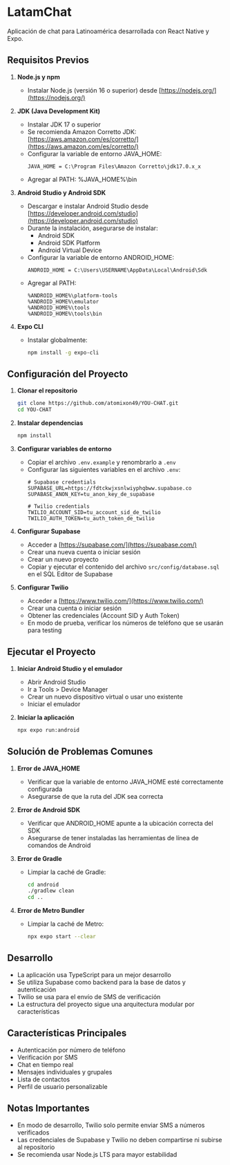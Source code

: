 # LatamChat

Aplicación de chat para Latinoamérica desarrollada con React Native y Expo.

## Requisitos Previos

1. **Node.js y npm**
   - Instalar Node.js (versión 16 o superior) desde [https://nodejs.org/](https://nodejs.org/)

2. **JDK (Java Development Kit)**
   - Instalar JDK 17 o superior
   - Se recomienda Amazon Corretto JDK: [https://aws.amazon.com/es/corretto/](https://aws.amazon.com/es/corretto/)
   - Configurar la variable de entorno JAVA_HOME:
     ```
     JAVA_HOME = C:\Program Files\Amazon Corretto\jdk17.0.x_x
     ```
   - Agregar al PATH: %JAVA_HOME%\bin

3. **Android Studio y Android SDK**
   - Descargar e instalar Android Studio desde [https://developer.android.com/studio](https://developer.android.com/studio)
   - Durante la instalación, asegurarse de instalar:
     - Android SDK
     - Android SDK Platform
     - Android Virtual Device
   - Configurar la variable de entorno ANDROID_HOME:
     ```
     ANDROID_HOME = C:\Users\USERNAME\AppData\Local\Android\Sdk
     ```
   - Agregar al PATH:
     ```
     %ANDROID_HOME%\platform-tools
     %ANDROID_HOME%\emulator
     %ANDROID_HOME%\tools
     %ANDROID_HOME%\tools\bin
     ```

4. **Expo CLI**
   - Instalar globalmente:
     ```bash
     npm install -g expo-cli
     ```

## Configuración del Proyecto

1. **Clonar el repositorio**
   ```bash
   git clone https://github.com/atomixon49/YOU-CHAT.git
   cd YOU-CHAT
   ```

2. **Instalar dependencias**
   ```bash
   npm install
   ```

3. **Configurar variables de entorno**
   - Copiar el archivo `.env.example` y renombrarlo a `.env`
   - Configurar las siguientes variables en el archivo `.env`:
     ```
     # Supabase credentials
     SUPABASE_URL=https://fdtckwjxsnlwiyphqbww.supabase.co
     SUPABASE_ANON_KEY=tu_anon_key_de_supabase

     # Twilio credentials
     TWILIO_ACCOUNT_SID=tu_account_sid_de_twilio
     TWILIO_AUTH_TOKEN=tu_auth_token_de_twilio
     ```

4. **Configurar Supabase**
   - Acceder a [https://supabase.com/](https://supabase.com/)
   - Crear una nueva cuenta o iniciar sesión
   - Crear un nuevo proyecto
   - Copiar y ejecutar el contenido del archivo `src/config/database.sql` en el SQL Editor de Supabase

5. **Configurar Twilio**
   - Acceder a [https://www.twilio.com/](https://www.twilio.com/)
   - Crear una cuenta o iniciar sesión
   - Obtener las credenciales (Account SID y Auth Token)
   - En modo de prueba, verificar los números de teléfono que se usarán para testing

## Ejecutar el Proyecto

1. **Iniciar Android Studio y el emulador**
   - Abrir Android Studio
   - Ir a Tools > Device Manager
   - Crear un nuevo dispositivo virtual o usar uno existente
   - Iniciar el emulador

2. **Iniciar la aplicación**
   ```bash
   npx expo run:android
   ```

## Solución de Problemas Comunes

1. **Error de JAVA_HOME**
   - Verificar que la variable de entorno JAVA_HOME esté correctamente configurada
   - Asegurarse de que la ruta del JDK sea correcta

2. **Error de Android SDK**
   - Verificar que ANDROID_HOME apunte a la ubicación correcta del SDK
   - Asegurarse de tener instaladas las herramientas de línea de comandos de Android

3. **Error de Gradle**
   - Limpiar la caché de Gradle:
     ```bash
     cd android
     ./gradlew clean
     cd ..
     ```

4. **Error de Metro Bundler**
   - Limpiar la caché de Metro:
     ```bash
     npx expo start --clear
     ```

## Desarrollo

- La aplicación usa TypeScript para un mejor desarrollo
- Se utiliza Supabase como backend para la base de datos y autenticación
- Twilio se usa para el envío de SMS de verificación
- La estructura del proyecto sigue una arquitectura modular por características

## Características Principales

- Autenticación por número de teléfono
- Verificación por SMS
- Chat en tiempo real
- Mensajes individuales y grupales
- Lista de contactos
- Perfil de usuario personalizable

## Notas Importantes

- En modo de desarrollo, Twilio solo permite enviar SMS a números verificados
- Las credenciales de Supabase y Twilio no deben compartirse ni subirse al repositorio
- Se recomienda usar Node.js LTS para mayor estabilidad